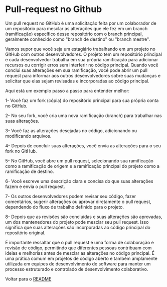 # Pull-request no Github

Um pull request no GitHub é uma solicitação feita por um colaborador de um repositório para mesclar as alterações que ele fez em um branch (ramificação) específico desse repositório com o branch principal, geralmente conhecido como "branch de destino" ou "branch mestre".

Vamos supor que você seja um estagiário trabalhando em um projeto no GitHub com outros desenvolvedores. O projeto tem um repositório principal e cada desenvolvedor trabalha em sua própria ramificação para adicionar recursos ou corrigir erros sem interferir no código principal. Quando você conclui suas alterações em sua ramificação, você pode abrir um pull request para informar aos outros desenvolvedores sobre suas mudanças e solicitar que elas sejam revisadas e incorporadas ao código principal.

Aqui está um exemplo passo a passo para entender melhor:

1- Você faz um fork (cópia) do repositório principal para sua própria conta no GitHub.

2- No seu fork, você cria uma nova ramificação (branch) para trabalhar nas suas alterações.

3- Você faz as alterações desejadas no código, adicionando ou modificando arquivos.

4- Depois de concluir suas alterações, você envia as alterações para o seu fork no GitHub.

5- No GitHub, você abre um pull request, selecionando sua ramificação como a ramificação de origem e a ramificação principal do projeto como a ramificação de destino.

6- Você escreve uma descrição clara e concisa do que suas alterações fazem e envia o pull request.

7- Os outros desenvolvedores podem revisar seu código, fazer comentários, sugerir alterações ou aprovar diretamente o pull request, dependendo do fluxo de trabalho definido para o projeto.

8- Depois que as revisões são concluídas e suas alterações são aprovadas, um dos mantenedores do projeto pode mesclar seu pull request. Isso significa que suas alterações são incorporadas ao código principal do repositório original.

É importante ressaltar que o pull request é uma forma de colaboração e revisão de código, permitindo que diferentes pessoas contribuam com ideias e melhorias antes de mesclar as alterações no código principal. É uma prática comum em projetos de código aberto e também amplamente utilizada em equipes de desenvolvimento de software para manter um processo estruturado e controlado de desenvolvimento colaborativo.

Voltar para o [README](/README.md)
